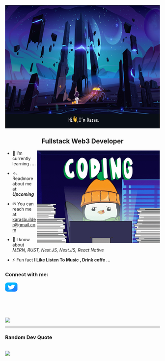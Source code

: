 
<picture>
<img align="center" src="assets/banner.png" alt="Banner Karas" height="400px" width="100%" />
</picture>

<h2 align="center">Fullstack Web3 Developer</h3>
<picture>
    <img  align="right" width='400px' alt="Coding Karas" src="assets/gif/giphy.gif" alt="Linked link of Karas"/>
</picture>

<p align='left'>

- 🌱 I’m currently learning **....**

- ✧˖ Readmore about me at: ***Upcoming***
- ✉ You can reach me at: karasbuilder@gmail.com
- 💬 I know about _MERN, RUST, Nest.JS, Next.JS, React Native_
- ⚡ Fun fact **I Like Listen To Music , Drink coffe ...**
</p>

<h3 align="left">Connect with me:</h3>
<p align="left">
<a href="https://twitter.com/karas_builder"  target=”_blank” rel=”noreferrer”>
  <picture>
    <img align="center" src="assets/social/twitter.svg" alt="Twitter link of Karas" height="30" width="40" />
  </picture>
</a>
</p>
<br />
<br />
<br />
<br />
<img align="center" src="https://github-readme-stats.vercel.app/api?username=karasbuilder&show_icons=true&theme=transparent" />

---

### Random Dev Quote

## ![](https://quotes-github-readme.vercel.app/api?type=horizontal&theme=radical)
